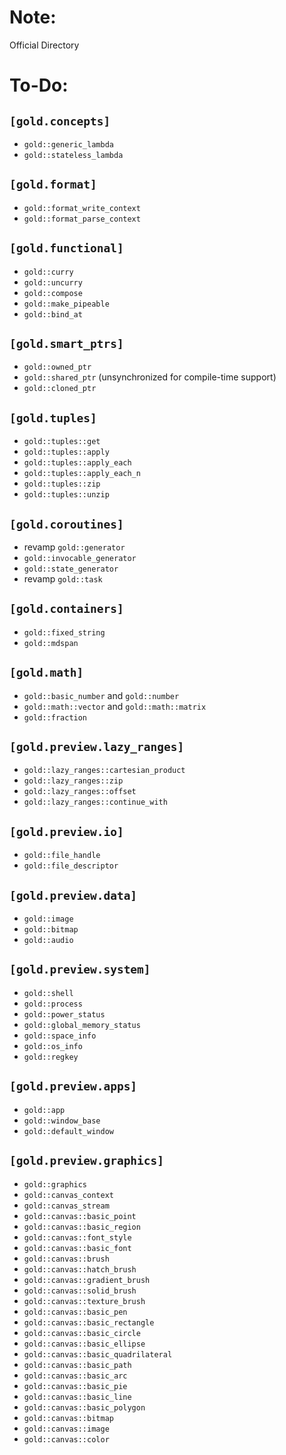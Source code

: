 # Note:
Official Directory

# To-Do:
## `[gold.concepts]`
+ `gold::generic_lambda`
+ `gold::stateless_lambda`

## `[gold.format]`
+ `gold::format_write_context`
+ `gold::format_parse_context`

## `[gold.functional]`
+ `gold::curry`
+ `gold::uncurry`
+ `gold::compose`
+ `gold::make_pipeable`
+ `gold::bind_at`

## `[gold.smart_ptrs]`
+ `gold::owned_ptr`
+ `gold::shared_ptr` (unsynchronized for compile-time support)
+ `gold::cloned_ptr`

## `[gold.tuples]`
+ `gold::tuples::get`
+ `gold::tuples::apply`
+ `gold::tuples::apply_each`
+ `gold::tuples::apply_each_n`
+ `gold::tuples::zip`
+ `gold::tuples::unzip`

## `[gold.coroutines]`
+ revamp `gold::generator`
+ `gold::invocable_generator`
+ `gold::state_generator`
+ revamp `gold::task`

## `[gold.containers]`
+ `gold::fixed_string`
+ `gold::mdspan`

## `[gold.math]`
+ `gold::basic_number` and `gold::number`
+ `gold::math::vector` and `gold::math::matrix`
+ `gold::fraction`

## `[gold.preview.lazy_ranges]`
+ `gold::lazy_ranges::cartesian_product`
+ `gold::lazy_ranges::zip`
+ `gold::lazy_ranges::offset`
+ `gold::lazy_ranges::continue_with`

## `[gold.preview.io]`
+ `gold::file_handle`
+ `gold::file_descriptor`

## `[gold.preview.data]`
+ `gold::image`
+ `gold::bitmap`
+ `gold::audio`

## `[gold.preview.system]`
+ `gold::shell`
+ `gold::process`
+ `gold::power_status`
+ `gold::global_memory_status`
+ `gold::space_info`
+ `gold::os_info`
+ `gold::regkey`

## `[gold.preview.apps]`
+ `gold::app`
+ `gold::window_base`
+ `gold::default_window`

## `[gold.preview.graphics]`
+ `gold::graphics`
+ `gold::canvas_context`
+ `gold::canvas_stream`
+ `gold::canvas::basic_point`
+ `gold::canvas::basic_region`
+ `gold::canvas::font_style`
+ `gold::canvas::basic_font`
+ `gold::canvas::brush`
+ `gold::canvas::hatch_brush`
+ `gold::canvas::gradient_brush`
+ `gold::canvas::solid_brush`
+ `gold::canvas::texture_brush`
+ `gold::canvas::basic_pen`
+ `gold::canvas::basic_rectangle`
+ `gold::canvas::basic_circle`
+ `gold::canvas::basic_ellipse`
+ `gold::canvas::basic_quadrilateral`
+ `gold::canvas::basic_path`
+ `gold::canvas::basic_arc`
+ `gold::canvas::basic_pie`
+ `gold::canvas::basic_line`
+ `gold::canvas::basic_polygon`
+ `gold::canvas::bitmap`
+ `gold::canvas::image`
+ `gold::canvas::color`
